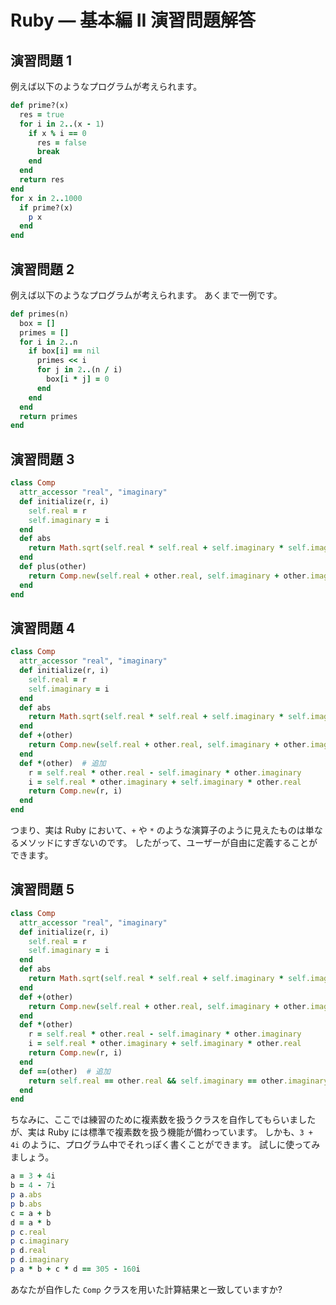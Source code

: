 # Ruby ― 基本編 II 演習問題解答

## 演習問題 1

例えば以下のようなプログラムが考えられます。

```ruby
def prime?(x)
  res = true
  for i in 2..(x - 1)
    if x % i == 0
      res = false
      break
    end
  end
  return res
end
for x in 2..1000
  if prime?(x)
    p x
  end
end
```

## 演習問題 2

例えば以下のようなプログラムが考えられます。
あくまで一例です。

```ruby
def primes(n)
  box = []
  primes = []
  for i in 2..n
    if box[i] == nil
      primes << i
      for j in 2..(n / i)
        box[i * j] = 0
      end
    end
  end
  return primes
end
```

## 演習問題 3

```ruby
class Comp
  attr_accessor "real", "imaginary"
  def initialize(r, i)
    self.real = r
    self.imaginary = i
  end
  def abs
    return Math.sqrt(self.real * self.real + self.imaginary * self.imaginary)
  end
  def plus(other)
    return Comp.new(self.real + other.real, self.imaginary + other.imaginary)
  end
end
```

## 演習問題 4

```ruby
class Comp
  attr_accessor "real", "imaginary"
  def initialize(r, i)
    self.real = r
    self.imaginary = i
  end
  def abs
    return Math.sqrt(self.real * self.real + self.imaginary * self.imaginary)
  end
  def +(other)
    return Comp.new(self.real + other.real, self.imaginary + other.imaginary)
  end
  def *(other)  # 追加
    r = self.real * other.real - self.imaginary * other.imaginary
    i = self.real * other.imaginary + self.imaginary * other.real
    return Comp.new(r, i)
  end
end
```

つまり、実は Ruby において、`+` や `*` のような演算子のように見えたものは単なるメソッドにすぎないのです。
したがって、ユーザーが自由に定義することができます。

## 演習問題 5

```ruby
class Comp
  attr_accessor "real", "imaginary"
  def initialize(r, i)
    self.real = r
    self.imaginary = i
  end
  def abs
    return Math.sqrt(self.real * self.real + self.imaginary * self.imaginary)
  end
  def +(other)
    return Comp.new(self.real + other.real, self.imaginary + other.imaginary)
  end
  def *(other)
    r = self.real * other.real - self.imaginary * other.imaginary
    i = self.real * other.imaginary + self.imaginary * other.real
    return Comp.new(r, i)
  end
  def ==(other)  # 追加
    return self.real == other.real && self.imaginary == other.imaginary
  end
end
```

ちなみに、ここでは練習のために複素数を扱うクラスを自作してもらいましたが、実は Ruby には標準で複素数を扱う機能が備わっています。
しかも、`3 + 4i` のように、プログラム中でそれっぽく書くことができます。
試しに使ってみましょう。

```ruby
a = 3 + 4i
b = 4 - 7i
p a.abs
p b.abs
c = a + b
d = a * b
p c.real
p c.imaginary
p d.real
p d.imaginary
p a * b + c * d == 305 - 160i
```

あなたが自作した `Comp` クラスを用いた計算結果と一致していますか?
